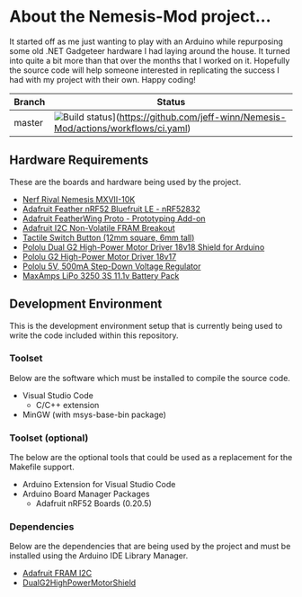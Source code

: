 # About the Nemesis-Mod project...
It started off as me just wanting to play with an Arduino while repurposing some old .NET Gadgeteer hardware I had laying around the house. It turned into quite a bit more than that over the months that I worked on it. Hopefully the source code will help someone interested in replicating the success I had with my project with their own. Happy coding!

| Branch | Status |
| ------ | -------------|
| master | ![Build status](https://github.com/jeff-winn/Nemesis-Mod/actions/workflows/ci.yaml/badge.svg)](https://github.com/jeff-winn/Nemesis-Mod/actions/workflows/ci.yaml) |

## Hardware Requirements
These are the boards and hardware being used by the project.
- [Nerf Rival Nemesis MXVII-10K](https://shop.hasbro.com/en-us/product/nerf-rival-nemesis-mxvii-10-k-blue:04E71588-5056-9047-F5B8-940FC9A5A209)
- [Adafruit Feather nRF52 Bluefruit LE - nRF52832](https://www.adafruit.com/product/3406)
- [Adafruit FeatherWing Proto - Prototyping Add-on](https://www.adafruit.com/product/2884)
- [Adafruit I2C Non-Volatile FRAM Breakout](https://www.adafruit.com/product/1895)
- [Tactile Switch Button (12mm square, 6mm tall)](https://www.adafruit.com/product/1119)
- [Pololu Dual G2 High-Power Motor Driver 18v18 Shield for Arduino](https://www.pololu.com/product/2515)
- [Pololu G2 High-Power Motor Driver 18v17](https://www.pololu.com/product/2991)
- [Pololu 5V, 500mA Step-Down Voltage Regulator](https://www.pololu.com/product/2843)
- [MaxAmps LiPo 3250 3S 11.1v Battery Pack](https://www.maxamps.com/lipo-3250-3s-11-1v-battery-pack)

## Development Environment
This is the development environment setup that is currently being used to write the code included within this repository.

### Toolset
Below are the software which must be installed to compile the source code.
- Visual Studio Code
  - C/C++ extension
- MinGW (with msys-base-bin package)

### Toolset (optional)
The below are the optional tools that could be used as a replacement for the Makefile support.
- Arduino Extension for Visual Studio Code
- Arduino Board Manager Packages
  - Adafruit nRF52 Boards (0.20.5)

### Dependencies
Below are the dependencies that are being used by the project and must be installed using the Arduino IDE Library Manager.
- [Adafruit FRAM I2C](https://github.com/adafruit/Adafruit_FRAM_I2C)
- [DualG2HighPowerMotorShield](https://github.com/pololu/dual-g2-high-power-motor-shield)
